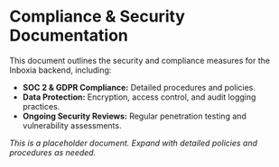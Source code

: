# Compliance & Security Documentation

This document outlines the security and compliance measures for the Inboxia backend, including:
- **SOC 2 & GDPR Compliance:** Detailed procedures and policies.
- **Data Protection:** Encryption, access control, and audit logging practices.
- **Ongoing Security Reviews:** Regular penetration testing and vulnerability assessments.

*This is a placeholder document. Expand with detailed policies and procedures as needed.*
